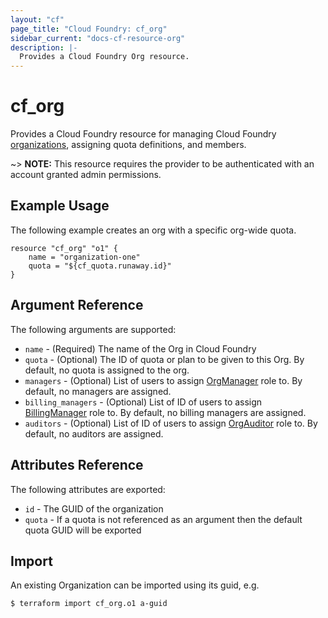 ```yaml
---
layout: "cf"
page_title: "Cloud Foundry: cf_org"
sidebar_current: "docs-cf-resource-org"
description: |-
  Provides a Cloud Foundry Org resource.
---
```


# cf\_org

Provides a Cloud Foundry resource for managing Cloud Foundry [organizations](https://docs.cloudfoundry.org/concepts/roles.html), assigning quota definitions, and members. 

~> **NOTE:** This resource requires the provider to be authenticated with an account granted admin permissions.


## Example Usage

The following example creates an org with a specific org-wide quota.

```
resource "cf_org" "o1" {
    name = "organization-one"
    quota = "${cf_quota.runaway.id}"
}
```

## Argument Reference

The following arguments are supported:

* `name` - (Required) The name of the Org in Cloud Foundry
* `quota` - (Optional) The ID of quota or plan to be given to this Org. By default, no quota is assigned to the org.  
* `managers` - (Optional) List of users to assign [OrgManager](https://docs.cloudfoundry.org/concepts/roles.html#roles) role to. By default, no managers are assigned.
* `billing_managers` - (Optional) List of ID of users to assign [BillingManager](https://docs.cloudfoundry.org/concepts/roles.html#roles) role to.  By default, no billing managers are assigned.
* `auditors` - (Optional) List of ID of users to assign [OrgAuditor](https://docs.cloudfoundry.org/concepts/roles.html#roles) role to.  By default, no auditors are assigned.

## Attributes Reference

The following attributes are exported:

* `id` - The GUID of the organization
* `quota` - If a quota is not referenced as an argument then the default quota GUID will be exported 

## Import

An existing Organization can be imported using its guid, e.g.

```
$ terraform import cf_org.o1 a-guid
```

